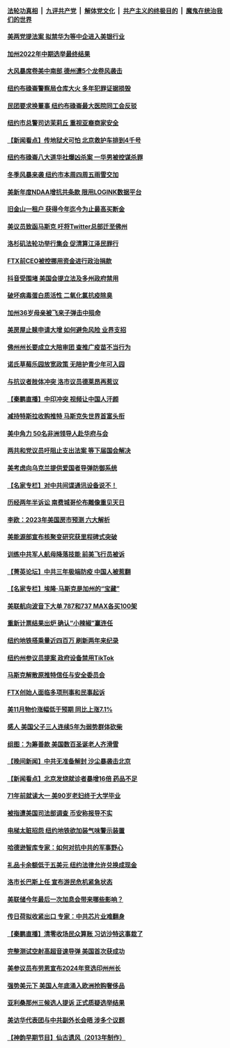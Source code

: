####  [法轮功真相](../../../../basic/blob/master/README.md?t=12150031) &nbsp;|&nbsp; [九评共产党](../../../../9ping.md/blob/master/README.md?t=12150031) &nbsp;|&nbsp; [解体党文化](../../../../jtdwh.md/blob/master/README.md?t=12150031)  &nbsp;|&nbsp; [共产主义的终极目的](../../../../gczydzjmd.md/blob/master/README.md?t=12150031) &nbsp;|&nbsp; [魔鬼在统治我们的世界](../../../../mgztzwmdsj.md/blob/master/README.md?t=12150031) 

#### [美两党提法案 拟禁华为等中企进入美银行业](../pages/nsc412/n13884752.md?t=12150031) 

#### [加州2022年中期选举最终结果](../pages/nsc412/n13884433.md?t=12150031) 

#### [大风暴席卷美中南部 德州遭5个龙卷风袭击](../pages/nsc412/n13884281.md?t=12150031) 

#### [纽约布碌崙警察局仓库大火 多年犯罪证据损毁](../pages/nsc412/n13884380.md?t=12150031) 

#### [民团要求换董事 纽约布碌崙最大医院同工会反驳](../pages/nsc412/n13884415.md?t=12150031) 

#### [纽约市总警司访茉莉丘 重视亚裔商家安全](../pages/nsc412/n13884407.md?t=12150031) 

#### [【新闻看点】传地狱犬可怕 北京救护车排到4千号](../pages/nsc412/n13884197.md?t=12150031) 

#### [纽约布碌崙八大道华社爆凶杀案 一华男被控谋杀罪](../pages/nsc412/n13884376.md?t=12150031) 

#### [冬季风暴来袭 纽约市本周四周五雨雪交加](../pages/nsc412/n13884370.md?t=12150031) 

#### [美新年度NDAA增抗共条款 限用LOGINK数据平台](../pages/nsc412/n13884395.md?t=12150031) 

#### [旧金山一租户 获得今年迄今为止最高买断金](../pages/nsc412/n13884368.md?t=12150031) 

#### [美议员致函马斯克 吁将Twitter总部迁至佛州](../pages/nsc412/n13884292.md?t=12150031) 

#### [洛杉矶法轮功举行集会 促清算江泽民罪行](../pages/nsc412/n13884299.md?t=12150031) 

#### [FTX前CEO被控挪用资金进行政治捐款](../pages/nsc412/n13884204.md?t=12150031) 

#### [抖音受围堵 美国会提立法及多州政府禁用](../pages/nsc412/n13884105.md?t=12150031) 

#### [破坏病毒蛋白质活性 二氧化氯抗疫除臭](../pages/nsc412/n13884297.md?t=12150031) 

#### [加州36岁母亲被飞来子弹击中殒命](../pages/nsc412/n13884293.md?t=12150031) 

#### [美房屋止赎申请大增 如何避免风险 业界支招](../pages/nsc412/n13884279.md?t=12150031) 

#### [佛州州长要成立大陪审团 查推广疫苗不当行为](../pages/nsc412/n13884190.md?t=12150031) 

#### [诺氏草莓乐园放宽政策 无陪护青少年可入园](../pages/nsc412/n13884260.md?t=12150031) 

#### [与抗议者肢体冲突 洛市议员德莱昂再惹议](../pages/nsc412/n13884239.md?t=12150031) 

#### [【秦鹏直播】中印冲突 视频让中国人汗颜](../pages/nsc412/n13884202.md?t=12150031) 

#### [减持特斯拉收购推特 马斯克失世界首富头衔](../pages/nsc412/n13884203.md?t=12150031) 

#### [美中角力 50名非洲领导人赴华府与会](../pages/nsc412/n13884156.md?t=12150031) 

#### [两共和党议员吁阻止支出法案 等下届国会解决](../pages/nsc412/n13884121.md?t=12150031) 

#### [美考虑向乌克兰提供爱国者导弹防御系统](../pages/nsc412/n13884175.md?t=12150031) 

#### [【名家专栏】对中共间谍通讯设备说不！](../pages/nsc412/n13884032.md?t=12150031) 

#### [历经两年半诉讼 南费城哥伦布雕像重见天日](../pages/nsc412/n13884181.md?t=12150031) 

#### [李欧：2023年美国房市预测 六大解析](../pages/nsc412/n13882966.md?t=12150031) 

#### [美能源部宣布核聚变研究获里程碑式突破](../pages/nsc412/n13884133.md?t=12150031) 

#### [训练中共军人航母降落技能 前美飞行员被诉](../pages/nsc412/n13884100.md?t=12150031) 

#### [【菁英论坛】中共三年极端防疫 中国人被惹翻](../pages/nsc412/n13884103.md?t=12150031) 

#### [【名家专栏】埃隆‧马斯克是加州的“宝藏”](../pages/nsc412/n13883998.md?t=12150031) 

#### [美联航向波音下大单 787和737 MAX各买100架](../pages/nsc412/n13884113.md?t=12150031) 

#### [重新计票结果出炉 确认“小辣椒”赢连任](../pages/nsc412/n13884101.md?t=12150031) 

#### [纽约地铁搭乘量近四百万 刷新两年来纪录](../pages/nsc412/n13883671.md?t=12150031) 

#### [纽约州参议员提案 政府设备禁用TikTok](../pages/nsc412/n13883733.md?t=12150031) 

#### [马斯克解散原推特信任与安全委员会](../pages/nsc412/n13883544.md?t=12150031) 

#### [FTX创始人面临多项刑事和民事起诉](../pages/nsc412/n13884084.md?t=12150031) 

#### [美11月物价涨幅低于预期 同比上涨7.1%](../pages/nsc412/n13884091.md?t=12150031) 

#### [感人 美国父子三人连续5年为弱势群体砍柴](../pages/nsc412/n13883764.md?t=12150031) 

#### [组图：为筹善款 美国数百圣诞老人齐滑雪](../pages/nsc412/n13883777.md?t=12150031) 


#### [【晚间新闻】中共无准备解封 沙尘暴袭击北京](../pages/nsc412/n13883858.md?t=12150031) 

#### [【新闻看点】北京发烧就诊者暴增16倍 药品不足](../pages/nsc412/n13883552.md?t=12150031) 

#### [71年前就读大一 美90岁老妇终于大学毕业](../pages/nsc412/n13883619.md?t=12150031) 

#### [被指遭美国司法部调查 币安称报导不实](../pages/nsc412/n13883653.md?t=12150031) 

#### [电梯太脏招怨 纽约地铁欲加装气味警示装置](../pages/nsc412/n13883675.md?t=12150031) 

#### [哈德逊智库专家：如何对抗中共的军事野心](../pages/nsc412/n13883608.md?t=12150031) 

#### [礼品卡余额低于五美元 纽约法律允许兑换成现金](../pages/nsc412/n13883740.md?t=12150031) 

#### [洛市长巴斯上任 宣布游民危机紧急状态](../pages/nsc412/n13883685.md?t=12150031) 

#### [美联储今年最后一次加息会带来哪些影响？](../pages/nsc412/n13883545.md?t=12150031) 

#### [传日荷拟收紧出口 专家：中共芯片业难翻身](../pages/nsc412/n13883496.md?t=12150031) 

#### [【秦鹏直播】清零收场民众算账 习访沙特这事栽了](../pages/nsc412/n13883473.md?t=12150031) 

#### [完整测试空射高超音速导弹 美国首次获成功](../pages/nsc412/n13883454.md?t=12150031) 

#### [美参议员布劳恩宣布2024年竞选印州州长](../pages/nsc412/n13883499.md?t=12150031) 

#### [强势美元下 美国人年底涌入欧洲抢购奢侈品](../pages/nsc412/n13883524.md?t=12150031) 

#### [亚利桑那州三候选人提诉 正式质疑选举结果](../pages/nsc412/n13883476.md?t=12150031) 

#### [美访华代表团与中共副外长会晤 涉多个议题](../pages/nsc412/n13883443.md?t=12150031) 

#### [【神韵早期节目】仙古遗风（2013年制作）](../pages/nsc412/n13883448.md?t=12150031) 

